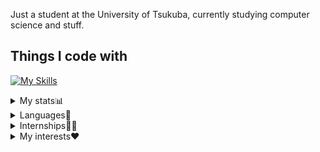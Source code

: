 Just a student at the University of Tsukuba, currently studying computer science and stuff.

## Things I code with
[![My Skills](https://skillicons.dev/icons?i=python,js,ts,ruby,crystal,go,html,css,react,rails,neovim)](https://skillicons.dev)


<details>
  <summary>My stats📊</summary>

  ![](https://raw.githubusercontent.com/Mimori256/Mimori256/main/profile-summary-card-output/calm/3-stats.svg)
  ![](https://raw.githubusercontent.com/Mimori256/Mimori256/main/profile-summary-card-output/calm/2-most-commit-language.svg)
  
  
  Total coding time(Since Aug 28th 2022)  
  [![wakatime](https://wakatime.com/badge/user/f5e28545-6c22-4bfd-9d9e-5dbf84fa4d4f.svg)](https://wakatime.com/@f5e28545-6c22-4bfd-9d9e-5dbf84fa4d4f)
  

</details>

<details>
  <summary>Languages📖</summary>
  
  * Japanese :jp: (Native)
  * English :uk: (Decent) [EF SET Certificate(83/100)](https://www.efset.org/cert/a1hXMs)
  * Spanish :es: (Okay)
</details>

<details>
  <summary>Internships🧑‍💻</summary>

  * [Persol株式会社インターンシップ Sprinters](https://www.persol-career.co.jp/recruit/newgraduate/recruit-info/sprint/) 2023 06/24-07/08 
  * [日本経済新聞 インターンシップ](https://hack.nikkei.com/internJobs/2023_summer_5days/) 2023 08/14-08/18  
  * [Raksul 課題解決型インターンシップ](https://techblog.raksul.com/entry/2023/10/16/110513) 2023 09/11-09/15
  * 日本経済新聞 長期インターンシップ 2023/11-現在
</details>

<details>
  <summary>My interests❤</summary>
  
  * NLP(Natural Language Processing) 📊
  * Language Learning 📖
  * Chess ♟️
</detalils>
